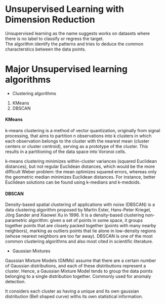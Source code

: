 # Unsupervised Learning with Dimension Reduction

Unsupervised learning as the name suggests works on datasets where there is no label to classify or regress the target.\
The algorithm identify the patterns and tries to deduce the common characterstics between the data points.


# Major Unsupervised learning algorithms
* Clustering algorithms
1. KMeans
2. DBSCAN

#### KMeans
k-means clustering is a method of vector quantization, originally from signal processing, that aims to partition n observations into k clusters in which each 
observation belongs to the cluster with the nearest mean (cluster centers or cluster centroid), serving as a prototype of the cluster. This results in a partitioning of the data space into Voronoi cells.

k-means clustering minimizes within-cluster variances (squared Euclidean distances), but not regular Euclidean distances, which would be the more difficult Weber problem: the mean optimizes squared errors, whereas only the geometric median minimizes Euclidean distances. For instance, better Euclidean solutions can be found using k-medians and k-medoids.

#### DBSCAN
Density-based spatial clustering of applications with noise (DBSCAN) is a data clustering algorithm proposed by Martin Ester, Hans-Peter Kriegel, Jörg Sander and Xiaowei Xu 
in 1996. It is a density-based clustering non-parametric algorithm: given a set of points in some space, it groups together points that are closely packed together (points 
with many nearby neighbors), marking as outliers points that lie alone in low-density regions (whose nearest neighbors are too far away). DBSCAN is one of the most 
common clustering algorithms and also most cited in scientific literature.


* Gaussian Mixtures

Gaussian Mixture Models (GMMs) assume that there are a certain number of Gaussian distributions, and each of these distributions represent a cluster. 
Hence, a Gaussian Mixture Model tends to group the data points belonging to a single distribution together. Commonly used for anomaly detection.

It considers each cluster as having a unique and its own gaussian distribution (Bell shaped curve) withs its own statistical information.

